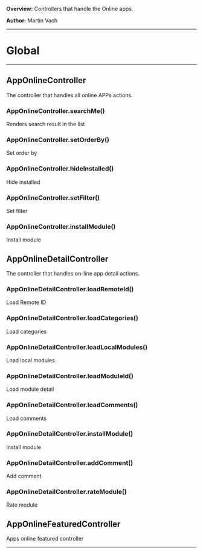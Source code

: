 **Overview:** Controllers that handle the Online apps.



**Author:** Martin Vach




* * *

# Global





* * *

## AppOnlineController
The controller that handles all online APPs actions.

### AppOnlineController.searchMe() 

Renders search result in the list


### AppOnlineController.setOrderBy() 

Set order by


### AppOnlineController.hideInstalled() 

Hide installed


### AppOnlineController.setFilter() 

Set filter


### AppOnlineController.installModule() 

Install module



## AppOnlineDetailController
The controller that handles on-line app detail actions.

### AppOnlineDetailController.loadRemoteId() 

Load Remote ID


### AppOnlineDetailController.loadCategories() 

Load categories


### AppOnlineDetailController.loadLocalModules() 

Load local modules


### AppOnlineDetailController.loadModuleId() 

Load module detail


### AppOnlineDetailController.loadComments() 

Load comments


### AppOnlineDetailController.installModule() 

Install module


### AppOnlineDetailController.addComment() 

Add comment


### AppOnlineDetailController.rateModule() 

Rate module



## AppOnlineFeaturedController
Apps online featured controller



* * *
